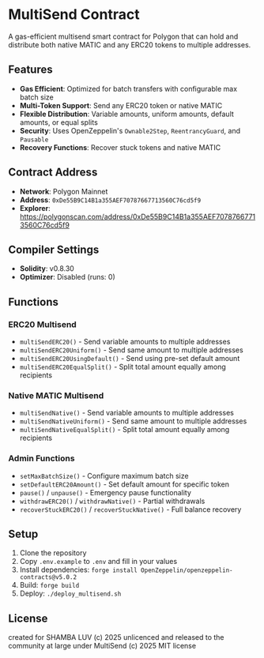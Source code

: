 # MultiSend Contract

A gas-efficient multisend smart contract for Polygon that can hold and distribute both native MATIC and any ERC20 tokens to multiple addresses.

## Features

- **Gas Efficient**: Optimized for batch transfers with configurable max batch size
- **Multi-Token Support**: Send any ERC20 token or native MATIC
- **Flexible Distribution**: Variable amounts, uniform amounts, default amounts, or equal splits
- **Security**: Uses OpenZeppelin's `Ownable2Step`, `ReentrancyGuard`, and `Pausable`
- **Recovery Functions**: Recover stuck tokens and native MATIC

## Contract Address

- **Network**: Polygon Mainnet
- **Address**: `0xDe55B9C14B1a355AEF70787667713560C76cd5f9`
- **Explorer**: https://polygonscan.com/address/0xDe55B9C14B1a355AEF70787667713560C76cd5f9

## Compiler Settings

- **Solidity**: v0.8.30
- **Optimizer**: Disabled (runs: 0)

## Functions

### ERC20 Multisend
- `multiSendERC20()` - Send variable amounts to multiple addresses
- `multiSendERC20Uniform()` - Send same amount to multiple addresses
- `multiSendERC20UsingDefault()` - Send using pre-set default amount
- `multiSendERC20EqualSplit()` - Split total amount equally among recipients

### Native MATIC Multisend
- `multiSendNative()` - Send variable amounts to multiple addresses
- `multiSendNativeUniform()` - Send same amount to multiple addresses
- `multiSendNativeEqualSplit()` - Split total amount equally among recipients

### Admin Functions
- `setMaxBatchSize()` - Configure maximum batch size
- `setDefaultERC20Amount()` - Set default amount for specific token
- `pause()` / `unpause()` - Emergency pause functionality
- `withdrawERC20()` / `withdrawNative()` - Partial withdrawals
- `recoverStuckERC20()` / `recoverStuckNative()` - Full balance recovery

## Setup

1. Clone the repository
2. Copy `.env.example` to `.env` and fill in your values
3. Install dependencies: `forge install OpenZeppelin/openzeppelin-contracts@v5.0.2`
4. Build: `forge build`
5. Deploy: `./deploy_multisend.sh`

## License

created for SHAMBA LUV (c) 2025 unlicenced and released to the community at large under MultiSend (c) 2025 MIT license
